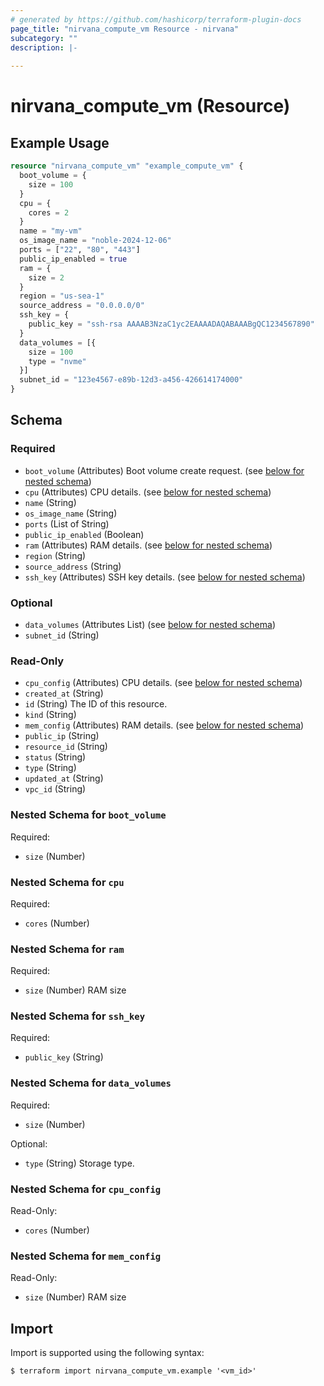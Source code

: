 ```yaml
---
# generated by https://github.com/hashicorp/terraform-plugin-docs
page_title: "nirvana_compute_vm Resource - nirvana"
subcategory: ""
description: |-
  
---
```


# nirvana_compute_vm (Resource)



## Example Usage

```terraform
resource "nirvana_compute_vm" "example_compute_vm" {
  boot_volume = {
    size = 100
  }
  cpu = {
    cores = 2
  }
  name = "my-vm"
  os_image_name = "noble-2024-12-06"
  ports = ["22", "80", "443"]
  public_ip_enabled = true
  ram = {
    size = 2
  }
  region = "us-sea-1"
  source_address = "0.0.0.0/0"
  ssh_key = {
    public_key = "ssh-rsa AAAAB3NzaC1yc2EAAAADAQABAAABgQC1234567890"
  }
  data_volumes = [{
    size = 100
    type = "nvme"
  }]
  subnet_id = "123e4567-e89b-12d3-a456-426614174000"
}
```

<!-- schema generated by tfplugindocs -->
## Schema

### Required

- `boot_volume` (Attributes) Boot volume create request. (see [below for nested schema](#nestedatt--boot_volume))
- `cpu` (Attributes) CPU details. (see [below for nested schema](#nestedatt--cpu))
- `name` (String)
- `os_image_name` (String)
- `ports` (List of String)
- `public_ip_enabled` (Boolean)
- `ram` (Attributes) RAM details. (see [below for nested schema](#nestedatt--ram))
- `region` (String)
- `source_address` (String)
- `ssh_key` (Attributes) SSH key details. (see [below for nested schema](#nestedatt--ssh_key))

### Optional

- `data_volumes` (Attributes List) (see [below for nested schema](#nestedatt--data_volumes))
- `subnet_id` (String)

### Read-Only

- `cpu_config` (Attributes) CPU details. (see [below for nested schema](#nestedatt--cpu_config))
- `created_at` (String)
- `id` (String) The ID of this resource.
- `kind` (String)
- `mem_config` (Attributes) RAM details. (see [below for nested schema](#nestedatt--mem_config))
- `public_ip` (String)
- `resource_id` (String)
- `status` (String)
- `type` (String)
- `updated_at` (String)
- `vpc_id` (String)

<a id="nestedatt--boot_volume"></a>
### Nested Schema for `boot_volume`

Required:

- `size` (Number)


<a id="nestedatt--cpu"></a>
### Nested Schema for `cpu`

Required:

- `cores` (Number)


<a id="nestedatt--ram"></a>
### Nested Schema for `ram`

Required:

- `size` (Number) RAM size


<a id="nestedatt--ssh_key"></a>
### Nested Schema for `ssh_key`

Required:

- `public_key` (String)


<a id="nestedatt--data_volumes"></a>
### Nested Schema for `data_volumes`

Required:

- `size` (Number)

Optional:

- `type` (String) Storage type.


<a id="nestedatt--cpu_config"></a>
### Nested Schema for `cpu_config`

Read-Only:

- `cores` (Number)


<a id="nestedatt--mem_config"></a>
### Nested Schema for `mem_config`

Read-Only:

- `size` (Number) RAM size

## Import

Import is supported using the following syntax:

```shell
$ terraform import nirvana_compute_vm.example '<vm_id>'
```
